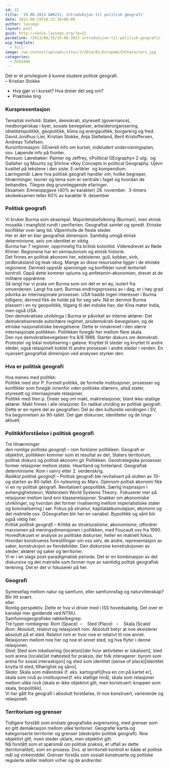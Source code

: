 ```yaml
---
id: 22
title: '19.08.2013 &#8211; Introduksjon til politisk geografi'
date: 2013-08-19T10:23:36+00:00
author: lassegs
layout: post
guid: http://skole.lassegs.org/?p=22
permalink: /2013/08/19/19-08-2013-introduksjon-til-politisk-geografi/
wip_template:
  - full
image: /wp-content/uploads/sites/3/2014/01/EuropeWithCharacters.jpg
categories:
  - SGO2400
---
```

<div>
  Det er et privilegium å kunne studere politisk geografi.
</div>

<div>
  &#8211; Kristian Stokke
</div>

<div>
</div>

<div>
  <ul>
    <li>
      Hva gjør vi i kurset? Hva dreier det seg om?
    </li>
    <li>
      Praktiske ting
    </li>
  </ul>
  
  <h3>
    Kurspresentasjon
  </h3>
</div>

<div>
  Tematisk innhold: Staten, demokrati, styresett (governance), medborgerskap i byer, sosiale bevegelser, arbeiderorganisering, idnetitetspolitikk, geopolitikk, klima og energipoltikk, borgerkrig og fred. David Jordhus-Lier, Kristian Stokke, Anja Sletteland, Berit Kristoffersen, Andreas Tollefsen.
</div>

<div>
  Kursinformasjon: GEnerell info om kurset, indkludert undervisningsplan, osv. Løpende info på fronter.
</div>

<div>
  Pensum: Lærebøker: Painter og Jeffrey, &laquo;Political GEography&raquo; 2 utg.  og Gallaher og Mountz og Shirlow &laquo;Key Concepts in political Geography. Ujevn kvalitet på tekstene i den siste. E-artikler  og kompendium.
</div>

<div>
  Læringsmål: Lære hva politisk geografi handler om, hvilke begreper, tilnærminger, teorier og tema som er sentrale i faget og hvordan de behandles. Tilegne deg grunnleggende efaringer.
</div>

<div>
  Eksamen: Emneoppgave (40% av karakter) 28. november.  3-timers skoleeksamen teller 60% av karakter 9. desember
</div>

<div>
</div>

<div>
</div>

<div>
</div>

### Politisk geografi

<div>
  Vi bruker Burma som eksempel. Majoritetsbefolkning (Burman), men etnisk mosaikk i mangfold rundt i perifierien. Geografisk samlet og spredt. Etniske konflikter over lang tid. Våpenhvile de fleste steder.
</div>

<div>
  Her er det en klar geografisk dimensjon. Samtidig unngå etnisk determinisme, selv om identitet er viktig.
</div>

<div>
  Burma har 7 regioner, opprinnelig fra britisk kolonitid. Videredrevet av Røde Khmer. Regionene har en semiautonom og etnisk historie.
</div>

<div>
  Det finnes en politisk økonomi her, edelstener, gull, kobber, sink, jordbruksland og teak-skog. Mange av disse resurssene ligger i de etniske regionene. Dermed oppstår spenninger og konflikter rundt teritoriell kontroll. Oppå dette kommer opiums og amfetamin-økonomien, drevet at de militære opprørene.
</div>

<div>
  Så langt har vi prata om Burma som om det er en øy, isolert fra omverdenen. Langt fra sant. Burmas endringsprosess av i dag, er i høy grad påvirka av internasjonale prosesser. USA hadde ingen interesser i Burma tidligere, dermed fikk de holde på for seg selv. Nå er derimot Burma plassert i en ny geopolitikk, tilgang til det indiske hav, der Kina møter India, men også USA.
</div>

<div>
  Den demokratiske utviklinga i Burma er påvirket av interne aktører: Det demokratiserende autoritære regimet, prodemokrati-bevegelsen, og de etniske nasjonalistiske bevegelsene. Dette er innskrevet i den større internasjonale politikken. Politikken foregår her mellom flere skala.
</div>

<div>
  Den nye demokratibevegelsen fra 8/8 1988. Starter diskurs om demokrati. Protester og lokal mobilisering i gatene. Knyttet til steder og knyttet til andre steder, også relasjonelt koblet til andre prosesser i andre steder i verden. En nyansert geografisk dimensjon ved analysen styrker den.
</div>

<div>
</div>

### Hva er politisk geografi

<div>
  Hva menes med politikk:
</div>

<div>
  Politikk med stor P. Formell politikk, de formelle institusjoner, prosesser og konflikter som foregår innenfor &laquo;den politiske sfæren&raquo;, altså stater, styresett og internasjonale relasjoner.
</div>

<div>
  Politikk med liten p. Dreier seg om makt, maktrelasjoner, blant ikke-statlige aktører. Makt finnes i alle relasjoner. En radikal utviding av politisk geografi. Dette er en nyere del av geografien: Del av den kulturelle vendingen i SV, fra begynnelsen av 90-tallet. Det gjør diskurser, identiteter og de tinga aktuelt.
</div>

<div>
</div>

### Politikkforståelse i politisk geografi

<div>
  Tre tilnærminger
</div>

<div>
  <em>den romlige poltiske geografi</em> &#8211; rom forklarer politikken. Geografi er objektivt, politikken kommer som et resultat av det. Staters territorium, politisk diskurs og politisk økonomi gir Politikken. Geostrategiske prosesser former relasjoner mellom stater. Heartland og hinterland. Geografisk determinisme. Kom i vanry etter 2. verdenskrig.
</div>

<div>
</div>

<div>
  <em>Radikal politisk geografi &#8211; </em>Politisk geografi ble revitalisert på slutten av 70- og starten av 80-tallet. En nylesning av Marx. Gjennom poltisk økonomi fikk vi en ny politisk geografi. Revitalisert geopolitikk. Særlig inspirasjon i avhengighetsteori, Wallerstein World Systems Theory.  Fokuserer mer på relasjoner mellom land enn klasserelasjoner. Snakker om økonomiske utviklinger, og hvordan det former rivalisering mellom imperialistiske stater og kolonialisering i sør. Fokus på struktur, kapitalakkumulajson, økonomi og det matrielle osv. GGeografien blir her en variabel. Bypolitikk og sånt blir også viktig her.
</div>

<div>
</div>

<div>
  <em>Kritisk politisk geografi &#8211;</em> Kritikk av strukturalisme, økonomisme, utfordrer marxismen på meningsdimensjonen i poltikken, med Foucault osv fra 1990. Hovedfokuset er analyse av politiske diskurser, heller en matrielt fokus. Hvordan konstrueres forestillinger om oss selv, de andre, representasjon av saker, konstruksjon av fiendebilder. Den diskursive konstruksjonen av steder, aktører og saker og territorier.
</div>

<div>
</div>

<div>
  Vi er i en slags post-paradigmatisk periode. Det er en kombinasjon av det diskursive og det matrielle som former mye av samtidig poltisk geografisk tenkning. Det er det vi fokuserer på her.
</div>

<div>
</div>

### Geografi

<div>
  Syntesefag mellom natur og samfunn, eller samfunnsfag og naturvitenskap? Blir litt svært.
</div>

<div>
  eller
</div>

<div>
  Romlig perspektiv. Dette er hva vi driver med i ISS hovedsakelig. Det over er kanskje mer gjeldende ved NTNU.
</div>

<div>
  Samfunnsgeografiske nøkkelbegrep:
</div>

<div>
  Tre typer rombegrep: Rom (Space)  &#8211;    Sted (Place)   &#8211;    Skala (Scale)
</div>

<div>
  <em>Rom</em>: Absolutt, relativt og relasjonelt rom. Absolutt betyr at noe eksisterer absolutt på et sted. Relativt rom er hvor noe er relativt til noe annet. Relasjonen mellom noe her og noe et annet sted, og hva flyter i denne relasjonen.
</div>

<div>
  <em>Sted</em>: Sted som lokalisering (location)[der hvor aktiviteter er lokalisert], sted som arena (locale)[et møtested for praksis, der folk interagerer: byrom som arena for sosial interasksjon] og sted som identitet (sense of place)[Identitet knytta til sted, tilhørighet og sånn].
</div>

<div>
  <em>Skala:</em> Skala som målestokk (f. eks. kartografi)[hva en cm på kartet er], skala som nivå av institusjoner(f. eks statlige nivå), skala som relasjoner mellom ulike nivå (skala er ikke objektivt gitt, men konstruert: kroppen som skala, biopolitikk).
</div>

<div>
  Vi har gått fra geografi i absolutt forståelse, til noe konstruert, varierende og relasjonelt.
</div>

<div>
</div>

### Territorium og grenser

<div>
  Tidligere forstått som enstats geografiske avgrensning, med grenser som en gitt demakrasjon mellom ulike teritorier. Geografer kartla og kategoriserte territorier og grenser (deskriptiv politisk geografi). Noe objektivt gitt, noen steder uklare, men objektivt gitt.
</div>

<div>
  Nå forstått som et spørsmål om politisk praksis, et utfall av dette (territorialitet), som en prosess. Dvs. at territoriell kontroll er både et politisk mål og virkemiddel. Grenser forstås som sosialt konstruerte og poltiske regulerte skiller mellom vi/her og de andre/der.
</div>